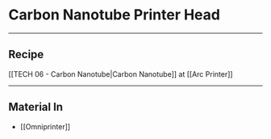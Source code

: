 # Carbon Nanotube Printer Head
---
## Recipe
[[TECH 06 - Carbon Nanotube|Carbon Nanotube]] at [[Arc Printer]]

---
## Material In
- [[Omniprinter]]